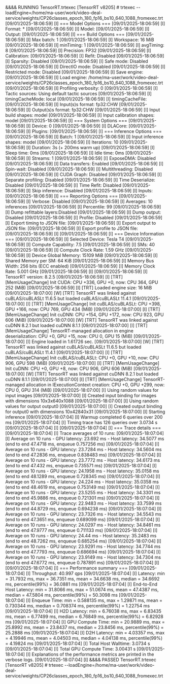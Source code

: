&&&& RUNNING TensorRT.trtexec [TensorRT v8205] # trtexec --loadEngine=/home/ma-user/work/video-deal-service/weights/CP26classes_epoch_180_fp16_bs10_640_1088_fromexec.trt
[09/01/2025-18:06:59] [I] === Model Options ===
[09/01/2025-18:06:59] [I] Format: *
[09/01/2025-18:06:59] [I] Model: 
[09/01/2025-18:06:59] [I] Output:
[09/01/2025-18:06:59] [I] === Build Options ===
[09/01/2025-18:06:59] [I] Max batch: 1
[09/01/2025-18:06:59] [I] Workspace: 16 MiB
[09/01/2025-18:06:59] [I] minTiming: 1
[09/01/2025-18:06:59] [I] avgTiming: 8
[09/01/2025-18:06:59] [I] Precision: FP32
[09/01/2025-18:06:59] [I] Calibration: 
[09/01/2025-18:06:59] [I] Refit: Disabled
[09/01/2025-18:06:59] [I] Sparsity: Disabled
[09/01/2025-18:06:59] [I] Safe mode: Disabled
[09/01/2025-18:06:59] [I] DirectIO mode: Disabled
[09/01/2025-18:06:59] [I] Restricted mode: Disabled
[09/01/2025-18:06:59] [I] Save engine: 
[09/01/2025-18:06:59] [I] Load engine: /home/ma-user/work/video-deal-service/weights/CP26classes_epoch_180_fp16_bs10_640_1088_fromexec.trt
[09/01/2025-18:06:59] [I] Profiling verbosity: 0
[09/01/2025-18:06:59] [I] Tactic sources: Using default tactic sources
[09/01/2025-18:06:59] [I] timingCacheMode: local
[09/01/2025-18:06:59] [I] timingCacheFile: 
[09/01/2025-18:06:59] [I] Input(s)s format: fp32:CHW
[09/01/2025-18:06:59] [I] Output(s)s format: fp32:CHW
[09/01/2025-18:06:59] [I] Input build shapes: model
[09/01/2025-18:06:59] [I] Input calibration shapes: model
[09/01/2025-18:06:59] [I] === System Options ===
[09/01/2025-18:06:59] [I] Device: 0
[09/01/2025-18:06:59] [I] DLACore: 
[09/01/2025-18:06:59] [I] Plugins:
[09/01/2025-18:06:59] [I] === Inference Options ===
[09/01/2025-18:06:59] [I] Batch: 1
[09/01/2025-18:06:59] [I] Input inference shapes: model
[09/01/2025-18:06:59] [I] Iterations: 10
[09/01/2025-18:06:59] [I] Duration: 3s (+ 200ms warm up)
[09/01/2025-18:06:59] [I] Sleep time: 0ms
[09/01/2025-18:06:59] [I] Idle time: 0ms
[09/01/2025-18:06:59] [I] Streams: 1
[09/01/2025-18:06:59] [I] ExposeDMA: Disabled
[09/01/2025-18:06:59] [I] Data transfers: Enabled
[09/01/2025-18:06:59] [I] Spin-wait: Disabled
[09/01/2025-18:06:59] [I] Multithreading: Disabled
[09/01/2025-18:06:59] [I] CUDA Graph: Disabled
[09/01/2025-18:06:59] [I] Separate profiling: Disabled
[09/01/2025-18:06:59] [I] Time Deserialize: Disabled
[09/01/2025-18:06:59] [I] Time Refit: Disabled
[09/01/2025-18:06:59] [I] Skip inference: Disabled
[09/01/2025-18:06:59] [I] Inputs:
[09/01/2025-18:06:59] [I] === Reporting Options ===
[09/01/2025-18:06:59] [I] Verbose: Disabled
[09/01/2025-18:06:59] [I] Averages: 10 inferences
[09/01/2025-18:06:59] [I] Percentile: 99
[09/01/2025-18:06:59] [I] Dump refittable layers:Disabled
[09/01/2025-18:06:59] [I] Dump output: Disabled
[09/01/2025-18:06:59] [I] Profile: Disabled
[09/01/2025-18:06:59] [I] Export timing to JSON file: 
[09/01/2025-18:06:59] [I] Export output to JSON file: 
[09/01/2025-18:06:59] [I] Export profile to JSON file: 
[09/01/2025-18:06:59] [I] 
[09/01/2025-18:06:59] [I] === Device Information ===
[09/01/2025-18:06:59] [I] Selected Device: Tesla T4
[09/01/2025-18:06:59] [I] Compute Capability: 7.5
[09/01/2025-18:06:59] [I] SMs: 40
[09/01/2025-18:06:59] [I] Compute Clock Rate: 1.59 GHz
[09/01/2025-18:06:59] [I] Device Global Memory: 15109 MiB
[09/01/2025-18:06:59] [I] Shared Memory per SM: 64 KiB
[09/01/2025-18:06:59] [I] Memory Bus Width: 256 bits (ECC enabled)
[09/01/2025-18:06:59] [I] Memory Clock Rate: 5.001 GHz
[09/01/2025-18:06:59] [I] 
[09/01/2025-18:06:59] [I] TensorRT version: 8.2.5
[09/01/2025-18:06:59] [I] [TRT] [MemUsageChange] Init CUDA: CPU +336, GPU +0, now: CPU 364, GPU 252 (MiB)
[09/01/2025-18:06:59] [I] [TRT] Loaded engine size: 16 MiB
[09/01/2025-18:07:00] [W] [TRT] TensorRT was linked against cuBLAS/cuBLASLt 11.6.5 but loaded cuBLAS/cuBLASLt 11.4.1
[09/01/2025-18:07:00] [I] [TRT] [MemUsageChange] Init cuBLAS/cuBLASLt: CPU +398, GPU +166, now: CPU 769, GPU 434 (MiB)
[09/01/2025-18:07:00] [I] [TRT] [MemUsageChange] Init cuDNN: CPU +154, GPU +172, now: CPU 923, GPU 606 (MiB)
[09/01/2025-18:07:00] [W] [TRT] TensorRT was linked against cuDNN 8.2.1 but loaded cuDNN 8.1.1
[09/01/2025-18:07:00] [I] [TRT] [MemUsageChange] TensorRT-managed allocation in engine deserialization: CPU +0, GPU +15, now: CPU 0, GPU 15 (MiB)
[09/01/2025-18:07:00] [I] Engine loaded in 1.61726 sec.
[09/01/2025-18:07:00] [W] [TRT] TensorRT was linked against cuBLAS/cuBLASLt 11.6.5 but loaded cuBLAS/cuBLASLt 11.4.1
[09/01/2025-18:07:00] [I] [TRT] [MemUsageChange] Init cuBLAS/cuBLASLt: CPU +0, GPU +10, now: CPU 906, GPU 598 (MiB)
[09/01/2025-18:07:00] [I] [TRT] [MemUsageChange] Init cuDNN: CPU +0, GPU +8, now: CPU 906, GPU 606 (MiB)
[09/01/2025-18:07:00] [W] [TRT] TensorRT was linked against cuDNN 8.2.1 but loaded cuDNN 8.1.1
[09/01/2025-18:07:00] [I] [TRT] [MemUsageChange] TensorRT-managed allocation in IExecutionContext creation: CPU +0, GPU +299, now: CPU 0, GPU 314 (MiB)
[09/01/2025-18:07:00] [I] Using random values for input images
[09/01/2025-18:07:00] [I] Created input binding for images with dimensions 10x3x640x1088
[09/01/2025-18:07:00] [I] Using random values for output output0
[09/01/2025-18:07:00] [I] Created output binding for output0 with dimensions 10x42840x31
[09/01/2025-18:07:00] [I] Starting inference
[09/01/2025-18:07:04] [I] Warmup completed 6 queries over 200 ms
[09/01/2025-18:07:04] [I] Timing trace has 126 queries over 3.0734 s
[09/01/2025-18:07:04] [I] 
[09/01/2025-18:07:04] [I] === Trace details ===
[09/01/2025-18:07:04] [I] Trace averages of 10 runs:
[09/01/2025-18:07:04] [I] Average on 10 runs - GPU latency: 23.692 ms - Host latency: 34.5077 ms (end to end 47.4718 ms, enqueue 0.757256 ms)
[09/01/2025-18:07:04] [I] Average on 10 runs - GPU latency: 23.7284 ms - Host latency: 34.5604 ms (end to end 47.2836 ms, enqueue 0.838483 ms)
[09/01/2025-18:07:04] [I] Average on 10 runs - GPU latency: 23.7772 ms - Host latency: 34.6173 ms (end to end 47.432 ms, enqueue 0.735571 ms)
[09/01/2025-18:07:04] [I] Average on 10 runs - GPU latency: 24.1958 ms - Host latency: 35.0158 ms (end to end 48.1289 ms, enqueue 0.728345 ms)
[09/01/2025-18:07:04] [I] Average on 10 runs - GPU latency: 24.224 ms - Host latency: 35.0358 ms (end to end 48.4619 ms, enqueue 0.753149 ms)
[09/01/2025-18:07:04] [I] Average on 10 runs - GPU latency: 23.5255 ms - Host latency: 34.3301 ms (end to end 45.9886 ms, enqueue 0.721301 ms)
[09/01/2025-18:07:04] [I] Average on 10 runs - GPU latency: 22.9483 ms - Host latency: 33.7599 ms (end to end 44.8729 ms, enqueue 0.694238 ms)
[09/01/2025-18:07:04] [I] Average on 10 runs - GPU latency: 23.7326 ms - Host latency: 34.5543 ms (end to end 47.3651 ms, enqueue 0.689099 ms)
[09/01/2025-18:07:04] [I] Average on 10 runs - GPU latency: 24.0297 ms - Host latency: 34.8461 ms (end to end 47.9777 ms, enqueue 0.711133 ms)
[09/01/2025-18:07:04] [I] Average on 10 runs - GPU latency: 24.44 ms - Host latency: 35.2483 ms (end to end 48.7262 ms, enqueue 0.685254 ms)
[09/01/2025-18:07:04] [I] Average on 10 runs - GPU latency: 23.9291 ms - Host latency: 34.7744 ms (end to end 47.7793 ms, enqueue 0.686694 ms)
[09/01/2025-18:07:04] [I] Average on 10 runs - GPU latency: 23.9149 ms - Host latency: 34.7304 ms (end to end 47.6772 ms, enqueue 0.787891 ms)
[09/01/2025-18:07:04] [I] 
[09/01/2025-18:07:04] [I] === Performance summary ===
[09/01/2025-18:07:04] [I] Throughput: 40.997 qps
[09/01/2025-18:07:04] [I] Latency: min = 31.7932 ms, max = 36.7351 ms, mean = 34.6638 ms, median = 34.6692 ms, percentile(99%) = 36.0881 ms
[09/01/2025-18:07:04] [I] End-to-End Host Latency: min = 31.8066 ms, max = 51.0674 ms, mean = 47.4387 ms, median = 47.5804 ms, percentile(99%) = 50.3098 ms
[09/01/2025-18:07:04] [I] Enqueue Time: min = 0.588135 ms, max = 1.29871 ms, mean = 0.730344 ms, median = 0.708374 ms, percentile(99%) = 1.22754 ms
[09/01/2025-18:07:04] [I] H2D Latency: min = 6.76038 ms, max = 6.83435 ms, mean = 6.77499 ms, median = 6.76849 ms, percentile(99%) = 6.82928 ms
[09/01/2025-18:07:04] [I] GPU Compute Time: min = 20.9889 ms, max = 25.8992 ms, mean = 23.8437 ms, median = 23.8456 ms, percentile(99%) = 25.2888 ms
[09/01/2025-18:07:04] [I] D2H Latency: min = 4.03357 ms, max = 4.19946 ms, mean = 4.04503 ms, median = 4.04138 ms, percentile(99%) = 4.19824 ms
[09/01/2025-18:07:04] [I] Total Host Walltime: 3.0734 s
[09/01/2025-18:07:04] [I] Total GPU Compute Time: 3.00431 s
[09/01/2025-18:07:04] [I] Explanations of the performance metrics are printed in the verbose logs.
[09/01/2025-18:07:04] [I] 
&&&& PASSED TensorRT.trtexec [TensorRT v8205] # trtexec --loadEngine=/home/ma-user/work/video-deal-service/weights/CP26classes_epoch_180_fp16_bs10_640_1088_fromexec.trt
